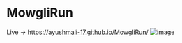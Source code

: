 # MowgliRun
Live -> https://ayushmali-17.github.io/MowgliRun/
![image](https://github.com/user-attachments/assets/8cae3229-94ba-4ee5-ba1a-da34965cf614)
